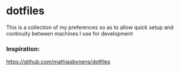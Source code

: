 # dotfiles

This is a collection of my preferences so as to allow quick setup and continuity between machines I use for development

### Inspiration:
https://github.com/mathiasbynens/dotfiles
